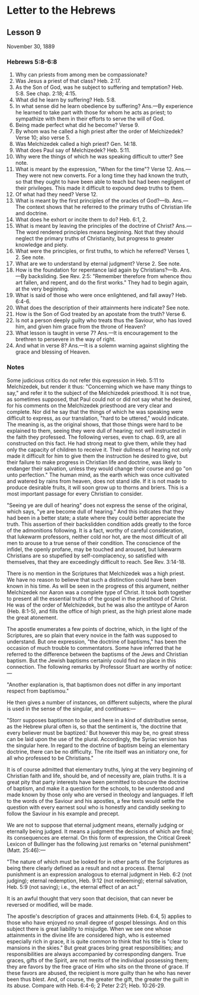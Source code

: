 # Letter to the Hebrews

## Lesson 9
November 30, 1889

### Hebrews 5:8-6:8

1. Why can priests from among men be compassionate?
2. Was Jesus a priest of that class? Heb. 2:17.
3. As the Son of God, was he subject to suffering and temptation? Heb. 5:8. See chap. 2:18; 4:15.
4. What did he learn by suffering? Heb. 5:8.
5. In what sense did he learn obedience by suffering? Ans.—By experience he learned to take part with those for whom he acts as priest; to sympathize with them in their efforts to serve the will of God.
6. Being made perfect what did he become? Verse 9.
7. By whom was he called a high priest after the order of Melchizedek? Verse 10; also verse 5.
8. Was Melchizedek called a high priest? Gen. 14:18.
9. What does Paul say of Melchizedek? Heb. 5:11.
10. Why were the things of which he was speaking difficult to utter? See note.
11. What is meant by the expression, "When for the time"? Verse 12. Ans.—They were not new converts. For a long time they had known the truth, so that they ought to have been able to teach but had been negligent of their privileges. This made it difficult to expound deep truths to them.
12. Of what had they need? Verse 12.
13. What is meant by the first principles of the oracles of God?—Ib. Ans.—The context shows that he referred to the primary truths of Christian life and doctrine.
14. What does he exhort or incite them to do? Heb. 6:1, 2.
15. What is meant by leaving the principles of the doctrine of Christ? Ans.—The word rendered principles means beginning. Not that they should neglect the primary truths of Christianity, but progress to greater knowledge and piety.
16. What were the principles, or first truths, to which he referred? Verses 1, 2. See note.
17. What are we to understand by eternal judgment? Verse 2. See note.
18. How is the foundation for repentance laid again by Christians?—Ib. Ans.—By backsliding. See Rev. 2:5: "Remember therefore from whence thou art fallen, and repent, and do the first works." They had to begin again, at the very beginning.
19. What is said of those who were once enlightened, and fall away? Heb. 6:4-6.
20. What does the description of their attainments here indicate? See note.
21. How is the Son of God treated by an apostate from the truth? Verse 6.
22. Is not a person deeply guilty who treats thus the Saviour, who has loved him, and given him grace from the throne of Heaven?
23. What lesson is taught in verse 7? Ans.—It is encouragement to the brethren to persevere in the way of right.
24. And what in verse 8? Ans.—It is a solemn warning against slighting the grace and blessing of Heaven.

### Notes

Some judicious critics do not refer this expression in Heb. 5:11 to Melchizedek, but render it thus: "Concerning which we have many things to say," and refer it to the subject of the Melchizedek priesthood. It is not true, as sometimes supposed, that Paul could not or did not say what he desired, for his comments on the Melchizedek priesthood are very clear and complete. Nor did he say that the things of which he was speaking were difficult to express, as our translation, "hard to be uttered," would indicate. The meaning is, as the original shows, that those things were hard to be explained to them, seeing they were dull of hearing; not well instructed in the faith they professed. The following verses, even to chap. 6:9, are all constructed on this fact. He had strong meat to give them, while they had only the capacity of children to receive it. Their dullness of hearing not only made it difficult for him to give them the instruction he desired to give, but their failure to make progress in Christian life and doctrine, was likely to endanger their salvation, unless they would change their course and go "on unto perfection." The human mind, as the earth which was once cultivated and watered by rains from heaven, does not stand idle. If it is not made to produce desirable fruits, it will soon grow up to thorns and briers. This is a most important passage for every Christian to consider.

"Seeing ye are dull of hearing" does not express the sense of the original, which says, "ye are become dull of hearing." And this indicates that they had been in a better state; a state where they could better appreciate the truth. This assertion of their backslidden condition adds greatly to the force of the admonitions following. It is a fact, worthy of careful consideration, that lukewarm professors, neither cold nor hot, are the most difficult of all men to arouse to a true sense of their condition. The conscience of the infidel, the openly profane, may be touched and aroused, but lukewarm Christians are so stupefied by self-complacency, so satisfied with themselves, that they are exceedingly difficult to reach. See Rev. 3:14-18.

There is no mention in the Scriptures that Melchizedek was a high priest. We have no reason to believe that such a distinction could have been known in his time. As will be seen in the progress of this argument, neither Melchizedek nor Aaron was a complete type of Christ. It took both together to present all the essential truths of the gospel in the priesthood of Christ. He was of the order of Melchizedek, but he was also the antitype of Aaron (Heb. 8:1-5), and fills the office of high priest, as the high priest alone made the great atonement.

The apostle enumerates a few points of doctrine, which, in the light of the Scriptures, are so plain that every novice in the faith was supposed to understand. But one expression, "the doctrine of baptisms," has been the occasion of much trouble to commentators. Some have inferred that he referred to the difference between the baptisms of the Jews and Christian baptism. But the Jewish baptisms certainly could find no place in this connection. The following remarks by Professor Stuart are worthy of notice:—

"Another explanation is, that baptismon does not differ in any important respect from baptismou."

He then gives a number of instances, on different subjects, where the plural is used in the sense of the singular, and continues:—

"Storr supposes baptismon to be used here in a kind of distributive sense, as the Hebrew plural often is, so that the sentiment is, 'the doctrine that every believer must be baptized.' But however this may be, no great stress can be laid upon the use of the plural. Accordingly, the Syriac version has the singular here. In regard to the doctrine of baptism being an elementary doctrine, there can be no difficulty. The rite itself was an initiatory one, for all who professed to be Christians."

It is of course admitted that elementary truths, lying at the very beginning of Christian faith and life, should be, and of necessity are, plain truths. It is a great pity that party interests have been permitted to obscure the doctrine of baptism, and make it a question for the schools, to be understood and made known by those only who are versed in theology and languages. If left to the words of the Saviour and his apostles, a few texts would settle the question with every earnest soul who is honestly and candidly seeking to follow the Saviour in his example and precept.

We are not to suppose that eternal judgment means, eternally judging or eternally being judged. It means a judgment the decisions of which are final; its consequences are eternal. On this form of expression, the Critical Greek Lexicon of Bullinger has the following just remarks on "eternal punishment" (Matt. 25:46):—

"The nature of which must be looked for in other parts of the Scriptures as being there clearly defined as a result and not a process. Eternal punishment is an expression analogous to eternal judgment in Heb. 6:2 (not judging); eternal redemption, Heb. 9:12 (not redeeming); eternal salvation, Heb. 5:9 (not saving); i.e., the eternal effect of an act."

It is an awful thought that very soon that decision, that can never be reversed or modified, will be made.

The apostle's description of graces and attainments (Heb. 6:4, 5) applies to those who have enjoyed no small degree of gospel blessings. And on this subject there is great liability to misjudge. When we see one whose attainments in the divine life are considered high, who is esteemed especially rich in grace, it is quite common to think that his title is "clear to mansions in the skies." But great graces bring great responsibilities; and responsibilities are always accompanied by corresponding dangers. True graces, gifts of the Spirit, are not merits of the individual possessing them; they are favors by the free grace of Him who sits on the throne of grace. If these favors are abused, the recipient is more guilty than he who has never been thus blest. And, of course, the greater the gift, the greater the guilt in its abuse. Compare with Heb. 6:4-6; 2 Peter 2:21; Heb. 10:26-29.